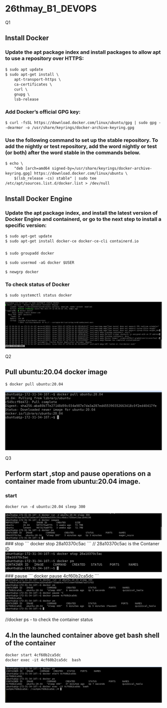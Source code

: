 # 26thmay_B1_DEVOPS

Q1 
## Install Docker

### Update the apt package index and install packages to allow apt to use a repository over HTTPS:
```
$ sudo apt update
$ sudo apt-get install \
    apt-transport-https \
    ca-certificates \
    curl \
    gnupg \
    lsb-release
```

### Add Docker’s official GPG key: 
```
$ curl -fsSL https://download.docker.com/linux/ubuntu/gpg | sudo gpg --dearmor -o /usr/share/keyrings/docker-archive-keyring.gpg
```

### Use the following command to set up the stable repository. To add the nightly or test repository, add the word nightly or test (or both) after the word stable in the commands below.
```
$ echo \
    "deb [arch=amd64 signed-by=/usr/share/keyrings/docker-archive-keyring.gpg] https://download.docker.com/linux/ubuntu \
    $(lsb_release -cs) stable" | sudo tee /etc/apt/sources.list.d/docker.list > /dev/null
```

## Install Docker Engine

### Update the apt package index, and install the latest version of Docker Engine and containerd, or go to the next step to install a specific version:
```
$ sudo apt-get update
$ sudo apt-get install docker-ce docker-ce-cli containerd.io
```

###
```
$ sudo groupadd docker
```

```
$ sudo usermod -aG docker $USER
```

```
$ newgrp docker
```
### To check status of Docker
```
$ sudo systemctl status docker
``` 
<img src=statusdocker.png>

Q2
## Pull ubuntu:20.04 docker image

```
$ docker pull ubuntu:20.04
```
<img src=pullimage.png>

Q3
## Perform start ,stop and pause operations on a container made from ubuntu:20.04 image.
### start 
```
docker run -d ubuntu:20.04 sleep 300
```
<img src=run.png>
### stop
```
docker stop 28a10370c5ac
```
// 28a10370c5ac is the Contaner ID
<img src=stop.png>
### pause
```
docker pause 4cf60b2ca5dc
```
<img src=pause.png>

//docker ps - to check the container status


## 4.In the launched container above get bash shell of the container

```
docker start 4cf60b2ca5dc 
docker exec -it 4cf60b2ca5dc  bash
```
<img src=bash.png>


